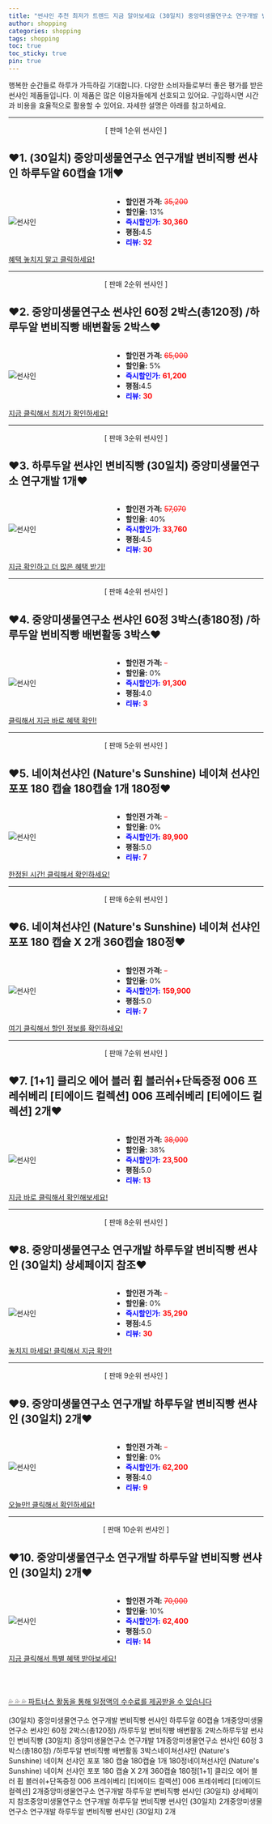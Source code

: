 ```yaml
---
title: "썬샤인 추천 최저가 트렌드 지금 알아보세요 (30일치) 중앙미생물연구소 연구개발 변비직빵 썬샤인"
author: shopping
categories: shopping
tags: shopping
toc: true
toc_sticky: true
pin: true
---
```

행복한 순간들로 하루가 가득하길 기대합니다. 다양한 소비자들로부터 좋은 평가를 받은 썬샤인 제품들입니다. 이 제품은 많은 이용자들에게 선호되고 있어요. 구입하시면 시간과 비용을 효율적으로 활용할 수 있어요. 자세한 설명은 아래를 참고하세요.

---
<p class="toplist" style="margin: 0 auto; display: block; width: fit-content;">[ 판매 1순위 썬샤인 ]</p>

<h2><strong>❤️1. (30일치) 중앙미생물연구소 연구개발 변비직빵 썬샤인 하루두알 60캡슐 1개❤️</strong></h2>

<div style="display: flex; align-items: center;">
    <div style="flex: 0.4;">
        <img src="https://thumbnail6.coupangcdn.com/thumbnails/remote/230x230ex/image/vendor_inventory/612b/2253c1ff35eec49b31474b2227cd6b0f4fc4dd158aca0f9acd71d87978aa.png" alt="썬샤인" style="max-width: 100%;">
    </div>
    <div style="flex: 0.6; margin-left: 10px;">
        <ul>
            <li><strong>할인전 가격:</strong> <del style="color: red;">35,200</del></li>
            <li><strong>할인율:</strong> 13%</li>
            <li><span style='color:blue'><strong>즉시할인가:</strong></span> <span style='color:red'><strong>30,360</strong></span></li>
            <li><strong>평점:</strong>4.5</li>
            <li><span style='color:blue'><strong>리뷰:</strong></span> <span style='color:red'><strong>32</strong></span></li>
        </ul>
    </div>
</div>
<div class="center">
    <a href="https://selin100587.github.io?lptag=AF9450613&subid=githubio&pageKey=6889362543&traceid=V0-153&itemId=15997344040&vendorItemId=90671608152" class="myButton">
        혜택 놓치지 말고 클릭하세요!
    </a>
</div>


---
<p class="toplist" style="margin: 0 auto; display: block; width: fit-content;">[ 판매 2순위 썬샤인 ]</p>

<h2><strong>❤️2. 중앙미생물연구소 썬샤인 60정 2박스(총120정) /하루두알 변비직빵 배변활동 2박스❤️</strong></h2>

<div style="display: flex; align-items: center;">
    <div style="flex: 0.4;">
        <img src="https://thumbnail6.coupangcdn.com/thumbnails/remote/230x230ex/image/vendor_inventory/c4c5/faa7c15825f6d53f56cc088e0994c818c89903e9305054cd8c52be1f89bb.png" alt="썬샤인" style="max-width: 100%;">
    </div>
    <div style="flex: 0.6; margin-left: 10px;">
        <ul>
            <li><strong>할인전 가격:</strong> <del style="color: red;">65,000</del></li>
            <li><strong>할인율:</strong> 5%</li>
            <li><span style='color:blue'><strong>즉시할인가:</strong></span> <span style='color:red'><strong>61,200</strong></span></li>
            <li><strong>평점:</strong>4.5</li>
            <li><span style='color:blue'><strong>리뷰:</strong></span> <span style='color:red'><strong>30</strong></span></li>
        </ul>
    </div>
</div>
<div class="center">
    <a href="https://selin100587.github.io?lptag=AF9450613&subid=githubio&pageKey=5111458470&traceid=V0-153&itemId=20462740551&vendorItemId=90791208612" class="myButton">
        지금 클릭해서 최저가 확인하세요!
    </a>
</div>


---
<p class="toplist" style="margin: 0 auto; display: block; width: fit-content;">[ 판매 3순위 썬샤인 ]</p>

<h2><strong>❤️3. 하루두알 썬샤인 변비직빵 (30일치) 중앙미생물연구소 연구개발 1개❤️</strong></h2>

<div style="display: flex; align-items: center;">
    <div style="flex: 0.4;">
        <img src="https://thumbnail6.coupangcdn.com/thumbnails/remote/230x230ex/image/vendor_inventory/7ae3/35c15fb7927e3f381167fb49d9afcb3107e981138703d0fc8054de1af1d4.PNG" alt="썬샤인" style="max-width: 100%;">
    </div>
    <div style="flex: 0.6; margin-left: 10px;">
        <ul>
            <li><strong>할인전 가격:</strong> <del style="color: red;">57,070</del></li>
            <li><strong>할인율:</strong> 40%</li>
            <li><span style='color:blue'><strong>즉시할인가:</strong></span> <span style='color:red'><strong>33,760</strong></span></li>
            <li><strong>평점:</strong>4.5</li>
            <li><span style='color:blue'><strong>리뷰:</strong></span> <span style='color:red'><strong>30</strong></span></li>
        </ul>
    </div>
</div>
<div class="center">
    <a href="https://selin100587.github.io?lptag=AF9450613&subid=githubio&pageKey=5111458470&traceid=V0-153&itemId=6974092638&vendorItemId=85688833604" class="myButton">
        지금 확인하고 더 많은 혜택 받기!
    </a>
</div>


---
<p class="toplist" style="margin: 0 auto; display: block; width: fit-content;">[ 판매 4순위 썬샤인 ]</p>

<h2><strong>❤️4. 중앙미생물연구소 썬샤인 60정 3박스(총180정) /하루두알 변비직빵 배변활동 3박스❤️</strong></h2>

<div style="display: flex; align-items: center;">
    <div style="flex: 0.4;">
        <img src="https://thumbnail10.coupangcdn.com/thumbnails/remote/230x230ex/image/vendor_inventory/e136/6a22e4e24c0219d054346cf8934cb14c0744a3d0daa62c5a7613b87a5729.jpg" alt="썬샤인" style="max-width: 100%;">
    </div>
    <div style="flex: 0.6; margin-left: 10px;">
        <ul>
            <li><strong>할인전 가격:</strong> <del style="color: red;">-</del></li>
            <li><strong>할인율:</strong> 0%</li>
            <li><span style='color:blue'><strong>즉시할인가:</strong></span> <span style='color:red'><strong>91,300</strong></span></li>
            <li><strong>평점:</strong>4.0</li>
            <li><span style='color:blue'><strong>리뷰:</strong></span> <span style='color:red'><strong>3</strong></span></li>
        </ul>
    </div>
</div>
<div class="center">
    <a href="https://selin100587.github.io?lptag=AF9450613&subid=githubio&pageKey=8203772212&traceid=V0-153&itemId=20462758361&vendorItemId=87404053366" class="myButton">
        클릭해서 지금 바로 혜택 확인!
    </a>
</div>


---
<p class="toplist" style="margin: 0 auto; display: block; width: fit-content;">[ 판매 5순위 썬샤인 ]</p>

<h2><strong>❤️5. 네이쳐선샤인 (Nature's Sunshine) 네이쳐 선샤인 포포 180 캡슐 180캡슐 1개 180정❤️</strong></h2>

<div style="display: flex; align-items: center;">
    <div style="flex: 0.4;">
        <img src="https://thumbnail8.coupangcdn.com/thumbnails/remote/230x230ex/image/vendor_inventory/498e/90ad7258d0713ad608503762844f88b96a808fe347c64c39a6614cc9dab4.jpg" alt="썬샤인" style="max-width: 100%;">
    </div>
    <div style="flex: 0.6; margin-left: 10px;">
        <ul>
            <li><strong>할인전 가격:</strong> <del style="color: red;">-</del></li>
            <li><strong>할인율:</strong> 0%</li>
            <li><span style='color:blue'><strong>즉시할인가:</strong></span> <span style='color:red'><strong>89,900</strong></span></li>
            <li><strong>평점:</strong>5.0</li>
            <li><span style='color:blue'><strong>리뷰:</strong></span> <span style='color:red'><strong>7</strong></span></li>
        </ul>
    </div>
</div>
<div class="center">
    <a href="https://selin100587.github.io?lptag=AF9450613&subid=githubio&pageKey=5890664633&traceid=V0-153&itemId=10357492396&vendorItemId=86612826188" class="myButton">
        한정된 시간! 클릭해서 확인하세요!
    </a>
</div>


---
<p class="toplist" style="margin: 0 auto; display: block; width: fit-content;">[ 판매 6순위 썬샤인 ]</p>

<h2><strong>❤️6. 네이쳐선샤인 (Nature's Sunshine) 네이쳐 선샤인 포포 180 캡슐 X 2개 360캡슐 180정❤️</strong></h2>

<div style="display: flex; align-items: center;">
    <div style="flex: 0.4;">
        <img src="https://thumbnail9.coupangcdn.com/thumbnails/remote/230x230ex/image/vendor_inventory/9d3d/be9f0c1d7b7fbe46f9d1edd89d54fee340e7baf369933c872f1a38bc870d.jpg" alt="썬샤인" style="max-width: 100%;">
    </div>
    <div style="flex: 0.6; margin-left: 10px;">
        <ul>
            <li><strong>할인전 가격:</strong> <del style="color: red;">-</del></li>
            <li><strong>할인율:</strong> 0%</li>
            <li><span style='color:blue'><strong>즉시할인가:</strong></span> <span style='color:red'><strong>159,900</strong></span></li>
            <li><strong>평점:</strong>5.0</li>
            <li><span style='color:blue'><strong>리뷰:</strong></span> <span style='color:red'><strong>7</strong></span></li>
        </ul>
    </div>
</div>
<div class="center">
    <a href="https://selin100587.github.io?lptag=AF9450613&subid=githubio&pageKey=5890664633&traceid=V0-153&itemId=10357490937&vendorItemId=86612944557" class="myButton">
        여기 클릭해서 할인 정보를 확인하세요!
    </a>
</div>


---
<p class="toplist" style="margin: 0 auto; display: block; width: fit-content;">[ 판매 7순위 썬샤인 ]</p>

<h2><strong>❤️7. [1+1] 클리오 에어 블러 휩 블러쉬+단독증정 006 프레쉬베리 [티에이드 컬렉션] 006 프레쉬베리 [티에이드 컬렉션] 2개❤️</strong></h2>

<div style="display: flex; align-items: center;">
    <div style="flex: 0.4;">
        <img src="https://thumbnail9.coupangcdn.com/thumbnails/remote/230x230ex/image/vendor_inventory/93c4/7b10e495546e80b5d5cdd4e3a6175a69b6450c0db1e0f1ef8fa44a07ae71.jpg" alt="썬샤인" style="max-width: 100%;">
    </div>
    <div style="flex: 0.6; margin-left: 10px;">
        <ul>
            <li><strong>할인전 가격:</strong> <del style="color: red;">38,000</del></li>
            <li><strong>할인율:</strong> 38%</li>
            <li><span style='color:blue'><strong>즉시할인가:</strong></span> <span style='color:red'><strong>23,500</strong></span></li>
            <li><strong>평점:</strong>5.0</li>
            <li><span style='color:blue'><strong>리뷰:</strong></span> <span style='color:red'><strong>13</strong></span></li>
        </ul>
    </div>
</div>
<div class="center">
    <a href="https://selin100587.github.io?lptag=AF9450613&subid=githubio&pageKey=7865397254&traceid=V0-153&itemId=23607161044&vendorItemId=86546219047" class="myButton">
        지금 바로 클릭해서 확인해보세요!
    </a>
</div>


---
<p class="toplist" style="margin: 0 auto; display: block; width: fit-content;">[ 판매 8순위 썬샤인 ]</p>

<h2><strong>❤️8. 중앙미생물연구소 연구개발 하루두알 변비직빵 썬샤인 (30일치) 상세페이지 참조❤️</strong></h2>

<div style="display: flex; align-items: center;">
    <div style="flex: 0.4;">
        <img src="https://thumbnail7.coupangcdn.com/thumbnails/remote/230x230ex/image/vendor_inventory/612b/2253c1ff35eec49b31474b2227cd6b0f4fc4dd158aca0f9acd71d87978aa.jpg" alt="썬샤인" style="max-width: 100%;">
    </div>
    <div style="flex: 0.6; margin-left: 10px;">
        <ul>
            <li><strong>할인전 가격:</strong> <del style="color: red;">-</del></li>
            <li><strong>할인율:</strong> 0%</li>
            <li><span style='color:blue'><strong>즉시할인가:</strong></span> <span style='color:red'><strong>35,290</strong></span></li>
            <li><strong>평점:</strong>4.5</li>
            <li><span style='color:blue'><strong>리뷰:</strong></span> <span style='color:red'><strong>30</strong></span></li>
        </ul>
    </div>
</div>
<div class="center">
    <a href="https://selin100587.github.io?lptag=AF9450613&subid=githubio&pageKey=5111458470&traceid=V0-153&itemId=22905934873&vendorItemId=90774436642" class="myButton">
        놓치지 마세요! 클릭해서 지금 확인!
    </a>
</div>


---
<p class="toplist" style="margin: 0 auto; display: block; width: fit-content;">[ 판매 9순위 썬샤인 ]</p>

<h2><strong>❤️9. 중앙미생물연구소 연구개발 하루두알 변비직빵 썬샤인 (30일치) 2개❤️</strong></h2>

<div style="display: flex; align-items: center;">
    <div style="flex: 0.4;">
        <img src="https://thumbnail9.coupangcdn.com/thumbnails/remote/230x230ex/image/vendor_inventory/494b/390d42b001418ecb8dbee68dcdb84aa8722d99b812711c0e62220a944840.png" alt="썬샤인" style="max-width: 100%;">
    </div>
    <div style="flex: 0.6; margin-left: 10px;">
        <ul>
            <li><strong>할인전 가격:</strong> <del style="color: red;">-</del></li>
            <li><strong>할인율:</strong> 0%</li>
            <li><span style='color:blue'><strong>즉시할인가:</strong></span> <span style='color:red'><strong>62,200</strong></span></li>
            <li><strong>평점:</strong>4.0</li>
            <li><span style='color:blue'><strong>리뷰:</strong></span> <span style='color:red'><strong>9</strong></span></li>
        </ul>
    </div>
</div>
<div class="center">
    <a href="https://selin100587.github.io?lptag=AF9450613&subid=githubio&pageKey=5265435966&traceid=V0-153&itemId=18019536978&vendorItemId=86698749490" class="myButton">
        오늘만! 클릭해서 확인하세요!
    </a>
</div>


---
<p class="toplist" style="margin: 0 auto; display: block; width: fit-content;">[ 판매 10순위 썬샤인 ]</p>

<h2><strong>❤️10. 중앙미생물연구소 연구개발 하루두알 변비직빵 썬샤인 (30일치) 2개❤️</strong></h2>

<div style="display: flex; align-items: center;">
    <div style="flex: 0.4;">
        <img src="https://thumbnail8.coupangcdn.com/thumbnails/remote/230x230ex/image/vendor_inventory/a560/a86b5eb05444d6ab9db8443f57ba33a35f0573b2c5701449825e66e3ba0d.jpg" alt="썬샤인" style="max-width: 100%;">
    </div>
    <div style="flex: 0.6; margin-left: 10px;">
        <ul>
            <li><strong>할인전 가격:</strong> <del style="color: red;">70,000</del></li>
            <li><strong>할인율:</strong> 10%</li>
            <li><span style='color:blue'><strong>즉시할인가:</strong></span> <span style='color:red'><strong>62,400</strong></span></li>
            <li><strong>평점:</strong>5.0</li>
            <li><span style='color:blue'><strong>리뷰:</strong></span> <span style='color:red'><strong>14</strong></span></li>
        </ul>
    </div>
</div>
<div class="center">
    <a href="https://selin100587.github.io?lptag=AF9450613&subid=githubio&pageKey=7462475123&traceid=V0-153&itemId=20125572249&vendorItemId=90438523724" class="myButton">
        지금 클릭해서 특별 혜택 받아보세요!
    </a>
</div>

<br><br><br>[💦 💦 💦 파트너스 활동을 통해 일정액의 수수료를 제공받을 수 있습니다](https://link.coupang.com/a/bcpT2c)<br><br>(30일치) 중앙미생물연구소 연구개발 변비직빵 썬샤인 하루두알 60캡슐 1개중앙미생물연구소 썬샤인 60정 2박스(총120정) /하루두알 변비직빵 배변활동 2박스하루두알 썬샤인 변비직빵 (30일치) 중앙미생물연구소 연구개발 1개중앙미생물연구소 썬샤인 60정 3박스(총180정) /하루두알 변비직빵 배변활동 3박스네이쳐선샤인 (Nature's Sunshine) 네이쳐 선샤인 포포 180 캡슐 180캡슐 1개 180정네이쳐선샤인 (Nature's Sunshine) 네이쳐 선샤인 포포 180 캡슐 X 2개 360캡슐 180정[1+1] 클리오 에어 블러 휩 블러쉬+단독증정 006 프레쉬베리 [티에이드 컬렉션] 006 프레쉬베리 [티에이드 컬렉션] 2개중앙미생물연구소 연구개발 하루두알 변비직빵 썬샤인 (30일치) 상세페이지 참조중앙미생물연구소 연구개발 하루두알 변비직빵 썬샤인 (30일치) 2개중앙미생물연구소 연구개발 하루두알 변비직빵 썬샤인 (30일치) 2개